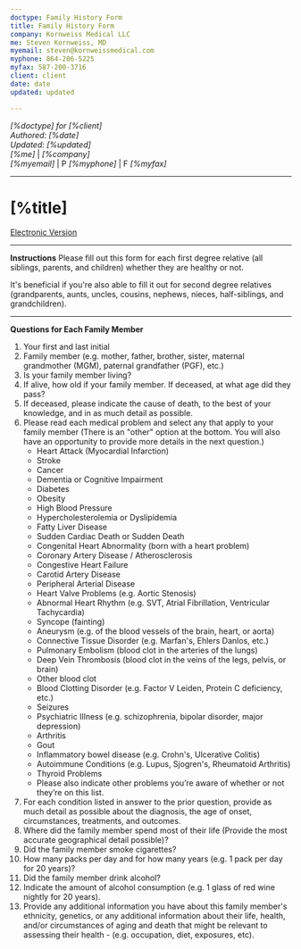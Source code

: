 ```yaml
---
doctype: Family History Form
title: Family History Form
company: Kornweiss Medical LLC
me: Steven Kornweiss, MD
myemail: steven@kornweissmedical.com
myphone: 864-206-5225
myfax: 587-200-3716
client: client
date: date
updated: updated

---
```


*[%doctype] for [%client]*\
*Authored: [%date]*\
*Updated: [%updated]*\
*[%me]* | *[%company]* \
*[%myemail]* | P *[%myphone]* | F *[%myfax]*

---

# [%title]

[Electronic Version](https://nl77ewb6aoz.typeform.com/to/etWGSFEZ)

---
**Instructions**
Please fill out this form for each first degree relative (all siblings, parents, and children) whether they are healthy or not.

It's beneficial if you're also able to fill it out for second degree relatives (grandparents, aunts, uncles, cousins, nephews, nieces, half-siblings, and grandchildren).
___
**Questions for Each Family Member**
1. Your first and last initial
2. Family member (e.g. mother, father, brother, sister, maternal grandmother (MGM), paternal grandfather (PGF), etc.)
3. Is your family member living?
4. If alive, how old if your family member. If deceased, at what age did they pass?
6. If deceased, please indicate the cause of death, to the best of your knowledge, and in as much detail as possible.
7. Please read each medical problem and select any that apply to your family member (There is an "other" option at the bottom. You will also have an opportunity to provide more details in the next question.)
	- Heart Attack (Myocardial Infarction)
	- Stroke
	- Cancer
	- Dementia or Cognitive Impairment
	- Diabetes
	- Obesity
	- High Blood Pressure
	- Hypercholesterolemia or Dyslipidemia
	- Fatty Liver Disease
	- Sudden Cardiac Death or Sudden Death
	- Congenital Heart Abnormality (born with a heart problem)
	- Coronary Artery Disease / Atherosclerosis
	- Congestive Heart Failure
	- Carotid Artery Disease
	- Peripheral Arterial Disease
	- Heart Valve Problems (e.g. Aortic Stenosis)
	- Abnormal Heart Rhythm (e.g. SVT, Atrial Fibrillation, Ventricular Tachycardia)
	- Syncope (fainting)
	- Aneurysm (e.g. of the blood vessels of the brain, heart, or aorta)
	- Connective Tissue Disorder (e.g. Marfan's, Ehlers Danlos, etc.)
	- Pulmonary Embolism (blood clot in the arteries of the lungs)
	- Deep Vein Thrombosis (blood clot in the veins of the legs, pelvis, or brain)
	- Other blood clot
	- Blood Clotting Disorder (e.g. Factor V Leiden, Protein C deficiency, etc.)
	- Seizures
	- Psychiatric Illness (e.g. schizophrenia, bipolar disorder, major depression)
	- Arthritis
	- Gout
	- Inflammatory bowel disease (e.g. Crohn's, Ulcerative Colitis)
	- Autoimmune Conditions (e.g. Lupus, Sjogren's, Rheumatoid Arthritis)
	- Thyroid Problems
	- Please also indicate other problems you’re aware of whether or not they’re on this list. 
8. For each condition listed in answer to the prior question, provide as much detail as possible about the diagnosis, the age of onset, circumstances, treatments, and outcomes.
9. Where did the family member spend most of their life (Provide the most accurate geographical detail possible)?
10. Did the family member smoke cigarettes?
11. How many packs per day and for how many years (e.g. 1 pack per day for 20 years)?
12. Did the family member drink alcohol?
13. Indicate the amount of alcohol consumption (e.g. 1 glass of red wine nightly for 20 years).
14. Provide any additional information you have about this family member's ethnicity, genetics, or any additional information about their life, health, and/or circumstances of aging and death that might be relevant to assessing their health - (e.g. occupation, diet, exposures, etc).